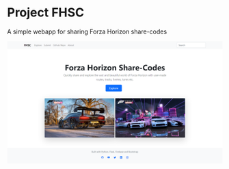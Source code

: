 # Project FHSC
A simple webapp for sharing Forza Horizon share-codes

![Home Page](index_image.png)

